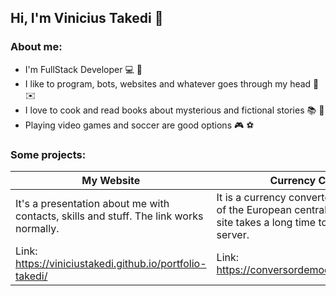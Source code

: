 ## Hi, I'm Vinicius Takedi :wave:

### About me:
* I'm FullStack Developer :computer: :floppy_disk: 
* I like to program, bots, websites and whatever goes through my head :robot: :envelope:
* I love to cook and read books about mysterious and fictional stories :books: :newspaper:
* Playing video games and soccer are good options :video_game: :soccer:

### Some projects:

| My Website  |  Currency Converter BR  |
| ------------------- | ------------------- |
| It's a presentation about me with contacts, skills and stuff. The link works normally. |  It is a currency converter, the API used is that of the European central bank. Sometimes the site takes a long time to load because of the server. |
|  Link: https://viniciustakedi.github.io/portfolio-takedi/ |  Link: https://conversordemoedasbr.herokuapp.com/ | 

